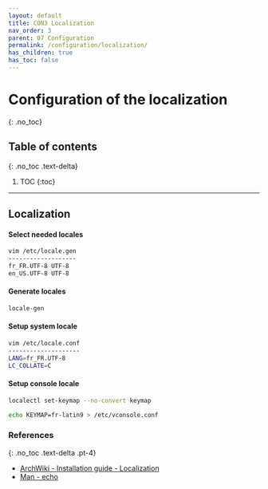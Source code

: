 ```yaml
---
layout: default
title: CON3 Localization
nav_order: 3
parent: 07 Configuration
permalink: /configuration/localization/
has_children: true
has_toc: false
---
```


# Configuration of the localization
{: .no_toc}

## Table of contents
{: .no_toc .text-delta}

1. TOC
{:toc}

---

## Localization

#### Select needed locales

```bash
vim /etc/locale.gen
-------------------
fr_FR.UTF-8 UTF-8
en_US.UTF-8 UTF-8
```

#### Generate locales

```bash
locale-gen
```

#### Setup system locale

```bash
vim /etc/locale.conf
--------------------
LANG=fr_FR.UTF-8
LC_COLLATE=C
```

#### Setup console locale

```bash
localectl set-keymap --no-convert keymap
```

```bash
echo KEYMAP=fr-latin9 > /etc/vconsole.conf
```

### References
{: .no_toc .text-delta .pt-4}

- [ArchWiki - Installation guide - Localization](https://wiki.archlinux.org/index.php/Installation_guide#Localization)
- [Man - echo](https://jlk.fjfi.cvut.cz/arch/manpages/man/core/coreutils/echo.1.en)
